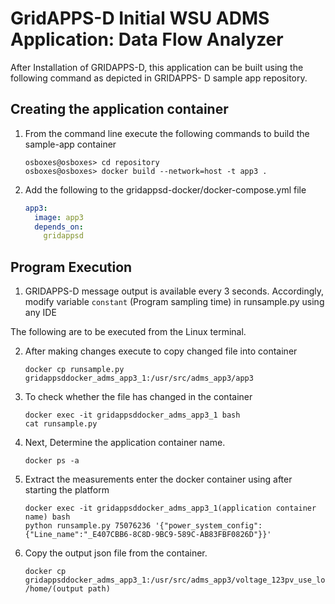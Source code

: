 # GridAPPS-D Initial WSU ADMS Application: Data Flow Analyzer

After Installation of GRIDAPPS-D, this application can be built using the following command as depicted in GRIDAPPS- D sample app repository.

## Creating the application container

1.  From the command line execute the following commands to build the sample-app container

    ```console
    osboxes@osboxes> cd repository
    osboxes@osboxes> docker build --network=host -t app3 .
    ```

1.  Add the following to the gridappsd-docker/docker-compose.yml file

    ```` yaml
    app3:
      image: app3
      depends_on: 
        gridappsd    
    ````
## Program Execution

1. GRIDAPPS-D message output is available every 3 seconds. Accordingly, modify variable `constant` (Program sampling time) in runsample.py using any IDE

The following are to be executed from the Linux terminal.

2. After making changes execute to copy changed file into container 
	```
	docker cp runsample.py gridappsddocker_adms_app3_1:/usr/src/adms_app3/app3
	```
3. To check whether the file has changed in the container
	```
	docker exec -it gridappsddocker_adms_app3_1 bash
	cat runsample.py
	```
4. Next, Determine the application container name.
	```
	docker ps -a
	```
5. Extract the measurements enter the docker container using after starting the platform
	```
	docker exec -it gridappsddocker_adms_app3_1(application container name) bash
	python runsample.py 75076236 '{"power_system_config":  {"Line_name":"_E407CBB6-8C8D-9BC9-589C-AB83FBF0826D"}}'
	```
6. Copy the output json file from the container.
	```
	docker cp gridappsddocker_adms_app3_1:/usr/src/adms_app3/voltage_123pv_use_loads.json /home/(output path)
	```
